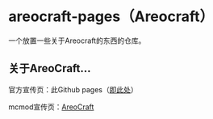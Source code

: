 # areocraft-pages（Areocraft）
一个放置一些关于Areocraft的东西的仓库。
## 关于AreoCraft...
官方宣传页：此Github pages（<a href="http://areocraft.zhangrx.top">即此处</a>）

mcmod宣传页：<a href="https://play.mcmod.cn/sv20186640.html">AreoCraft</a>
